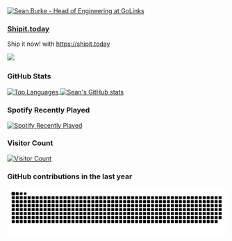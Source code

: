 <picture>
  <source
    media="(prefers-color-scheme: dark)"
    srcset="https://
capsule-render.vercel.app/api?type=venom&color=0:00beac,
100:00a3e7&height=190&section=header&text=Sean%20Burke&
fontSize=50&fontColor=fff&animation=fadeIn&fontAlignY=35&
desc=Head%20of%20Engineering%20at%20GoLinks&descAlignY=55&
descAlign=0&section=header" />
  <source
    media="(prefers-color-scheme: light)"
    srcset="https://
capsule-render.vercel.app/api?type=venom&color=0:00beac,
100:00a3e7&height=190&section=header&text=Sean%20Burke&
fontSize=50&fontColor=000&animation=fadeIn&fontAlignY=35&
desc=Head%20of%20Engineering%20at%20GoLinks&descAlignY=55&
descAlign=0&section=header" />
  <a href="https://www.linkedin.com/in/seantomburke">
    <img
      alt="Sean Burke - Head of Engineering at GoLinks"
      src="https://capsule-render.vercel.app/api?type=venom&color=0:00beac,100:00a3e7&height=190&section=header&text=Sean%20Burke&fontSize=50&fontColor=000&animation=fadeIn&fontAlignY=35&desc=Head%20of%20Engineering%20at%20GoLinks&descAlignY=55&descAlign=0&section=header" />
  </a>
</picture>

### [Shipit.today](https://shipit.today)

Ship it now! with https://shipit.today

[![](https://i.shipit.today)](https://shipit.today)

### GitHub Stats

<picture>
  <source
    media="(prefers-color-scheme: dark)"
    srcset="https://github-readme-stats.vercel.app/api/top-langs/?username=seantomburke&theme=dark&layout=compact&langs_count=8&card_width=320&hide_border=true"
  />
  <source
    media="(prefers-color-scheme: light)"
    srcset="https://github-readme-stats.vercel.app/api/top-langs/?username=seantomburke&layout=compact&langs_count=8&card_width=320&hide_border=true"
  />
  <a href="https://www.linkedin.com/in/seantomburke">
    <img
    alt="Top Languages"
    height="200"
    align="center"
    src="https://github-readme-stats.vercel.app/api/top-langs/?username=seantomburke&layout=compact&langs_count=8&card_width=320&hide_border=true"
  />
  </a>
</picture>

<picture>
  <source
    media="(prefers-color-scheme: dark)"
    srcset="https://github-readme-stats.vercel.app/api?username=seantomburke&theme=dark&show_icons=true&hide_border=true&count_private=true"
  />
  <source
    media="(prefers-color-scheme: light)"
    srcset="https://github-readme-stats.vercel.app/api?username=seantomburke&show_icons=true&hide_border=true&count_private=true"
  />
  <a href="https://www.linkedin.com/in/seantomburke">
    <img
      alt="Sean's GitHub stats"
      height="200"
      align="center"
      src="https://github-readme-stats.vercel.app/api?username=seantomburke&show_icons=true&hide_border=true&count_private=true"
    />
  </a>
</picture>

### Spotify Recently Played

[![Spotify Recently Played](https://spotify-recently-played-readme.vercel.app/api?user=121453225&width=500)](https://open.spotify.com/user/121453225)

### Visitor Count

<picture>
  <source
    media="(prefers-color-scheme: dark)"
    srcset="https://profile-counter.glitch.me/seantomburke/count.svg"
  />
  <source
    media="(prefers-color-scheme: light)"
    srcset="https://profile-counter.glitch.me/seantomburke/count.svg"
  />
  <a href="https://www.linkedin.com/in/seantomburke">
    <img alt="Visitor Count" src="https://profile-counter.glitch.me/seantomburke/count.svg" />
  </a>
</picture>

### GitHub contributions in the last year

<picture>
  <source
    media="(prefers-color-scheme: dark)"
    srcset="https://raw.githubusercontent.com/seantomburke/seantomburke/refs/heads/gh-pages/github-snake-dark.svg"
  />
  <source
    media="(prefers-color-scheme: light)"
    srcset="https://raw.githubusercontent.com/seantomburke/seantomburke/refs/heads/gh-pages/github-snake.svg"
  />
  <a href="https://www.linkedin.com/in/seantomburke">
    <img
      alt="GitHub contributions"
      src="https://raw.githubusercontent.com/seantomburke/seantomburke/refs/heads/gh-pages/github-snake.svg"
    />
  </a>
</picture>
